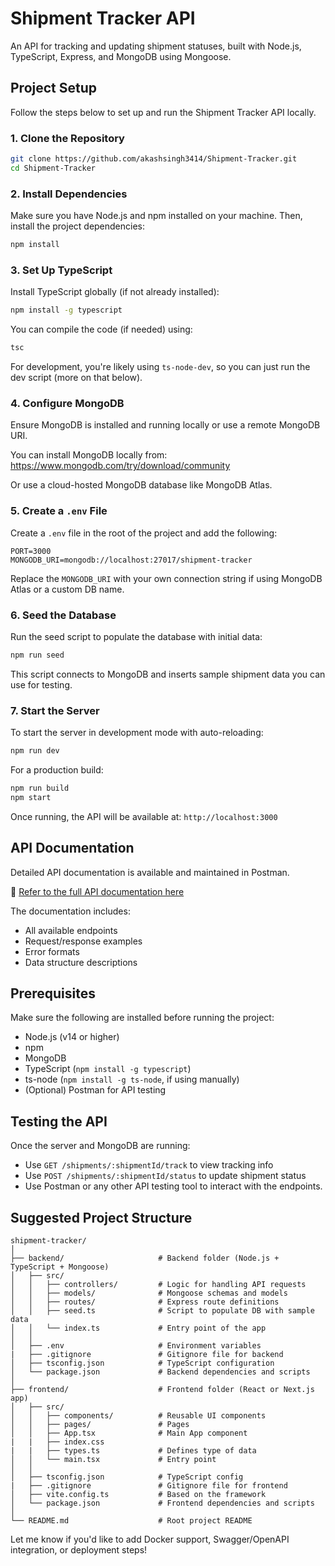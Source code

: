 # Shipment Tracker API

An API for tracking and updating shipment statuses, built with Node.js, TypeScript, Express, and MongoDB using Mongoose.

## Project Setup

Follow the steps below to set up and run the Shipment Tracker API locally.

### 1. Clone the Repository

```bash
git clone https://github.com/akashsingh3414/Shipment-Tracker.git
cd Shipment-Tracker
```

### 2. Install Dependencies

Make sure you have Node.js and npm installed on your machine. Then, install the project dependencies:

```bash
npm install
```

### 3. Set Up TypeScript

Install TypeScript globally (if not already installed):

```bash
npm install -g typescript
```

You can compile the code (if needed) using:

```bash
tsc
```

For development, you're likely using `ts-node-dev`, so you can just run the dev script (more on that below).

### 4. Configure MongoDB

Ensure MongoDB is installed and running locally or use a remote MongoDB URI.

You can install MongoDB locally from:
https://www.mongodb.com/try/download/community

Or use a cloud-hosted MongoDB database like MongoDB Atlas.

### 5. Create a `.env` File

Create a `.env` file in the root of the project and add the following:

```env
PORT=3000
MONGODB_URI=mongodb://localhost:27017/shipment-tracker
```

Replace the `MONGODB_URI` with your own connection string if using MongoDB Atlas or a custom DB name.

### 6. Seed the Database

Run the seed script to populate the database with initial data:

```bash
npm run seed
```

This script connects to MongoDB and inserts sample shipment data you can use for testing.

### 7. Start the Server

To start the server in development mode with auto-reloading:

```bash
npm run dev
```

For a production build:

```bash
npm run build
npm start
```

Once running, the API will be available at: `http://localhost:3000`

## API Documentation

Detailed API documentation is available and maintained in Postman.

📎 [Refer to the full API documentation here](https://documenter.getpostman.com/view/37272934/2sB2cd5yna)

The documentation includes:

* All available endpoints
* Request/response examples
* Error formats
* Data structure descriptions

## Prerequisites

Make sure the following are installed before running the project:

* Node.js (v14 or higher)
* npm
* MongoDB
* TypeScript (`npm install -g typescript`)
* ts-node (`npm install -g ts-node`, if using manually)
* (Optional) Postman for API testing

## Testing the API

Once the server and MongoDB are running:

* Use `GET /shipments/:shipmentId/track` to view tracking info
* Use `POST /shipments/:shipmentId/status` to update shipment status
* Use Postman or any other API testing tool to interact with the endpoints.

## Suggested Project Structure

```
shipment-tracker/
│
├── backend/                     # Backend folder (Node.js + TypeScript + Mongoose)
│   ├── src/
│   │   ├── controllers/         # Logic for handling API requests
│   │   ├── models/              # Mongoose schemas and models
│   │   ├── routes/              # Express route definitions
│   │   ├── seed.ts              # Script to populate DB with sample data
│   │   └── index.ts             # Entry point of the app
│   │
│   ├── .env                     # Environment variables
|   ├── .gitignore               # Gitignore file for backend
│   ├── tsconfig.json            # TypeScript configuration
│   └── package.json             # Backend dependencies and scripts
│
├── frontend/                    # Frontend folder (React or Next.js app)
│   ├── src/
│   │   ├── components/          # Reusable UI components
│   │   ├── pages/               # Pages
│   │   ├── App.tsx              # Main App component
|   |   ├── index.css
|   |   ├── types.ts             # Defines type of data
│   │   └── main.tsx             # Entry point
│   │
│   ├── tsconfig.json            # TypeScript config
|   ├── .gitignore               # Gitignore file for frontend
│   ├── vite.config.ts           # Based on the framework
│   └── package.json             # Frontend dependencies and scripts
│
└── README.md                    # Root project README
```

Let me know if you'd like to add Docker support, Swagger/OpenAPI integration, or deployment steps!

